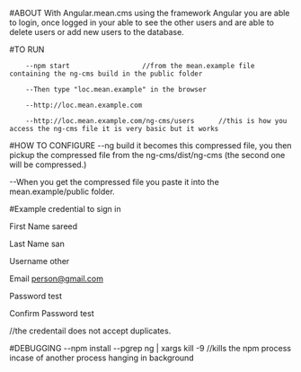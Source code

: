 #ABOUT
		With Angular.mean.cms using the framework Angular you are able to login, once logged in your able to see the other users
		and are able to delete users or add new users to the database.
    


#TO RUN

		--npm start                  //from the mean.example file containing the ng-cms build in the public folder

		--Then type "loc.mean.example" in the browser         

		--http://loc.mean.example.com		

		--http://loc.mean.example.com/ng-cms/users      //this is how you access the ng-cms file it is very basic but it works



#HOW TO CONFIGURE
--ng build  it becomes this compressed file, you then pickup the compressed file from the ng-cms/dist/ng-cms
 		(the second one will be compressed.)

--When you get the compressed file you paste it into the mean.example/public folder.





#Example credential to sign in
                      
First Name 
sareed

Last Name 
san

Username 
other

Email 
person@gmail.com

Password 
test

Confirm Password
test


//the credentail does not accept duplicates. 

#DEBUGGING
		--npm install
		--pgrep ng | xargs kill -9            //kills the npm process incase of another process hanging in background  
		




































